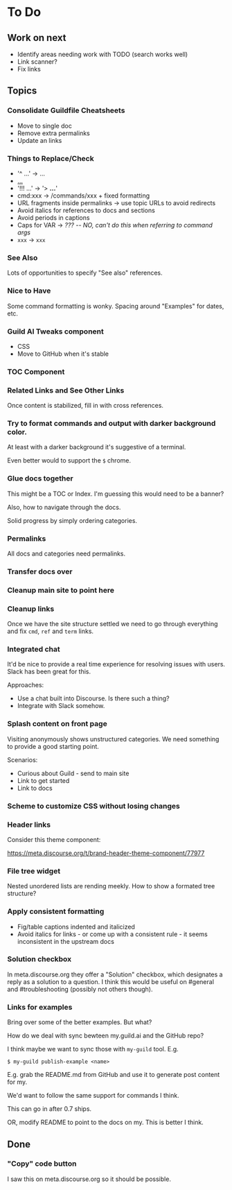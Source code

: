 # To Do

## Work on next

- Identify areas needing work with TODO (search works well)
- Link scanner?
- Fix links

## Topics

### Consolidate Guildfile Cheatsheets

- Move to single doc
- Remove extra permalinks
- Update an links

### Things to Replace/Check

- '^ ...' -> <span data-guild-class="caption">...</span>
- [...](xxx:yyy)
- '!!! ...' -> '> **...**'
- cmd:xxx -> /commands/xxx + fixed formatting
- URL fragments inside permalinks -> use topic URLs to avoid redirects
- Avoid italics for references to docs and sections
- Avoid periods in captions
- Caps for VAR -> <var> ??? -- NO, can't do this when referring to
  command args
- ``xxx`` -> `xxx`

### See Also

Lots of opportunities to specify "See also" references.

### Nice to Have

Some command formatting is wonky. Spacing around "Examples" for dates,
etc.

### Guild AI Tweaks component

- CSS
- Move to GitHub when it's stable

### TOC Component

### Related Links and See Other Links

Once content is stabilized, fill in with cross references.

### Try to format commands and output with darker background color.

At least with a darker background it's suggestive of a terminal.

Even better would to support the `$` chrome.

### Glue docs together

This might be a TOC or Index. I'm guessing this would need to be a
banner?

Also, how to navigate through the docs.

Solid progress by simply ordering categories.

### Permalinks

All docs and categories need permalinks.

### Transfer docs over

### Cleanup main site to point here

### Cleanup links

Once we have the site structure settled we need to go through
everything and fix `cmd`, `ref` and `term` links.

### Integrated chat

It'd be nice to provide a real time experience for resolving issues
with users. Slack has been great for this.

Approaches:

- Use a chat built into Discourse. Is there such a thing?
- Integrate with Slack somehow.

### Splash content on front page

Visiting anonymously shows unstructured categories. We need something
to provide a good starting point.

Scenarios:

- Curious about Guild - send to main site
- Link to get started
- Link to docs

### Scheme to customize CSS without losing changes

### Header links

Consider this theme component:

https://meta.discourse.org/t/brand-header-theme-component/77977

### File tree widget

Nested unordered lists are rending meekly. How to show a formated tree
structure?

### Apply consistent formatting

- Fig/table captions indented and italicized
- Avoid italics for links - or come up with a consistent rule - it
  seems inconsistent in the upstream docs

### Solution checkbox

In meta.discourse.org they offer a "Solution" checkbox, which
designates a reply as a solution to a question. I think this would be
useful on #general and #troubleshooting (possibly not others though).

### Links for examples

Bring over some of the better examples. But what?

How do we deal with sync bewteen my.guild.ai and the GitHub repo?

I think maybe we want to sync those with `my-guild` tool. E.g.

    $ my-guild publish-example <name>

E.g. grab the README.md from GitHub and use it to generate post
content for my.

We'd want to follow the same support for commands I think.

This can go in after 0.7 ships.

OR, modify README to point to the docs on my. This is better I think.

## Done

### "Copy" code button

I saw this on meta.discourse.org so it should be possible.
